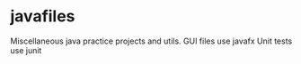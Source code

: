 # javafiles
Miscellaneous java practice projects and utils.
GUI files use javafx
Unit tests use junit
